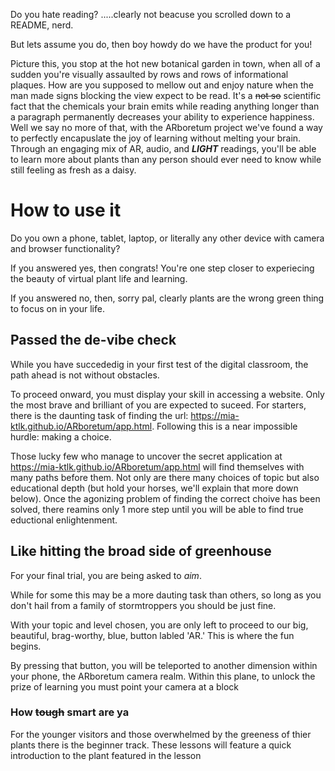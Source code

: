 Do you hate reading? .....clearly not beacuse you scrolled down to a README, nerd. 

But lets assume you do, then boy howdy do we have the product for you!

Picture this, you stop at the hot new botanical garden in town, when all of a sudden you're visually assaulted by rows and rows of informational plaques. How are you supposed to mellow out and enjoy nature when the man made signs blocking the view expect to be read. It's a ~~not so~~ scientific fact that the chemicals your brain emits while reading anything longer than a paragraph permanently decreases your ability to experience happiness. Well we say no more of that, with the ARboretum project we've found a way to perfectly encapuslate the joy of learning without melting your brain. Through an engaging mix of AR, audio, and ***LIGHT*** readings, you'll be able to learn more about plants than any person should ever need to know while still feeling as fresh as a daisy. 

# How to use it

Do you own a phone, tablet, laptop, or literally any other device with camera and browser functionality?

If you answered yes, then congrats! You're one step closer to experiecing the beauty of virtual plant life and learning.

If you answered no, then, sorry pal, clearly plants are the wrong green thing to focus on in your life. 

## Passed the de-vibe check

While you have succededig in your first test of the digital classroom, the path ahead is not without obstacles. 

To proceed onward, you must display your skill in accessing a website. Only the most brave and brilliant of you are expected to suceed. For starters, there is the daunting task of finding the url: https://mia-ktlk.github.io/ARboretum/app.html. Following this is a near impossible hurdle: making a choice. 

Those lucky few who manage to uncover the secret application at https://mia-ktlk.github.io/ARboretum/app.html will find themselves with many paths before them. Not only are there many choices of topic but also educational depth (but hold your horses, we'll explain that more down below). Once the agonizing problem of finding the correct choive has been solved, there reamins only 1 more step until you will be able to find true eductional enlightenment.


## Like hitting the broad side of greenhouse

For your final trial, you are being asked to *aim*.

While for some this may be a more dauting task than others, so long as you don't hail from a family of stormtroppers you should be just fine. 

With your topic and level chosen, you are only left to proceed to our big, beautiful, brag-worthy, blue, button labled 'AR.' This is where the fun begins.

By pressing that button, you will be teleported to another dimension within your phone, the ARboretum camera realm. Within this plane, to unlock the prize of learning you must point your camera at a block 


### How ~~tough~~ smart are ya



For the younger visitors and those overwhelmed by the greeness of thier plants there is the beginner track. These lessons will feature a quick introduction to the plant featured in the lesson

